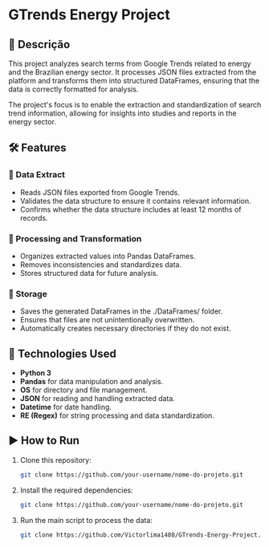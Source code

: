# GTrends Energy Project

## 📌 Descrição
This project analyzes search terms from Google Trends related to energy and the Brazilian energy sector. It processes JSON files extracted from the platform and transforms them into structured DataFrames, ensuring that the data is correctly formatted for analysis.

The project's focus is to enable the extraction and standardization of search trend information, allowing for insights into studies and reports in the energy sector.

## 🛠 Features
### 🔹 Data Extract
- Reads JSON files exported from Google Trends.
- Validates the data structure to ensure it contains relevant information.
- Confirms whether the data structure includes at least 12 months of records.

### 🔹 Processing and Transformation
- Organizes extracted values into Pandas DataFrames.
- Removes inconsistencies and standardizes data.
- Stores structured data for future analysis.

### 🔹 Storage
- Saves the generated DataFrames in the ./DataFrames/ folder.
- Ensures that files are not unintentionally overwritten.
- Automatically creates necessary directories if they do not exist.

## 🚀 Technologies Used
- **Python 3**
- **Pandas** for data manipulation and analysis.
- **OS** for directory and file management.
- **JSON** for reading and handling extracted data.
- **Datetime** for date handling.
- **RE (Regex)** for string processing and data standardization.

## ▶️ How to Run
1. Clone this repository:
   ```sh
   git clone https://github.com/your-username/nome-do-projeto.git

2. Install the required dependencies:
   ```sh
   git clone https://github.com/your-username/nome-do-projeto.git

3. Run the main script to process the data:
   ```sh
   git clone https://github.com/Victorlima1488/GTrends-Energy-Project.git